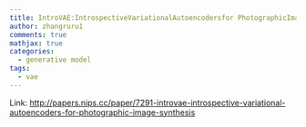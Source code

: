 ```yaml
---
title: IntroVAE:IntrospectiveVariationalAutoencodersfor PhotographicImageSynthesis
author: zhangruru1
comments: true
mathjax: true
categories: 
  - generative model
tags:
  - vae
---
```

Link: http://papers.nips.cc/paper/7291-introvae-introspective-variational-autoencoders-for-photographic-image-synthesis
 


